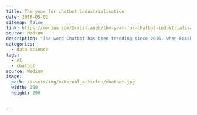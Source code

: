 ```yaml
---
title: The year for chatbot industrialisation
date: 2018-05-02
sitemap: false
link: https://medium.com/@cristianpb/the-year-for-chatbot-industrialisation-a1cfbfa6391e
source: Medium
description: "The word Chatbot has been trending since 2016, when Facebook launched their messenger bots, and since then we’ve seen an increased interest in developing this new way of interaction with the technology."
categories:
  - data science
tags:
  - AI
  - chatbot
source: Medium
image: 
  path: /assets/img/external_articles/chatbot.jpg
  width: 300
  height: 200


---
```

